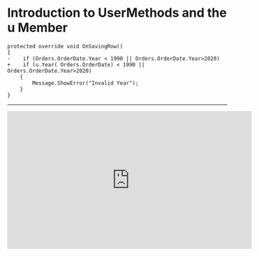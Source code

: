 ﻿# Introduction to UserMethods and the u Member 

```csdiff
protected override void OnSavingRow()
{
-    if (Orders.OrderDate.Year < 1990 || Orders.OrderDate.Year>2020)
+    if (u.Year( Orders.OrderDate) < 1990 || Orders.OrderDate.Year>2020)
    {
        Message.ShowError("Invalid Year");
    }
}
```
---
<iframe width="560" height="315" src="https://www.youtube.com/embed/GKo8FHW_X6c?list=PL1DEQjXG2xnL1VKb5GvdDwxJeym7Uj6S3" frameborder="0" allowfullscreen></iframe>

